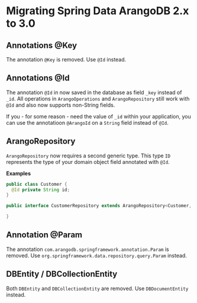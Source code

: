 # Migrating Spring Data ArangoDB 2.x to 3.0

## Annotations @Key

The annotation `@Key` is removed. Use `@Id` instead.

## Annotations @Id

The annotation `@Id` in now saved in the database as field `_key` instead of `_id`. All operations in `ArangoOperations` and `ArangoRepository` still work with `@Id` and also now supports non-String fields.

If you - for some reason - need the value of `_id` within your application, you can use the annotatioon `@ArangoId` on a `String` field instead of `@Id`.

## ArangoRepository

`ArangoRepository` now requires a second generic type. This type `ID` represents the type of your domain object field annotated with `@Id`.

**Examples**

```Java
public class Customer {
  @Id private String id;
}

public interface CustomerRepository extends ArangoRepository<Customer, String> {

}
```

## Annotation @Param

The annotation `com.arangodb.springframework.annotation.Param` is removed. Use `org.springframework.data.repository.query.Param` instead.

## DBEntity / DBCollectionEntity

Both `DBEntity` and `DBCollectionEntity` are removed. Use `DBDocumentEntity` instead.
